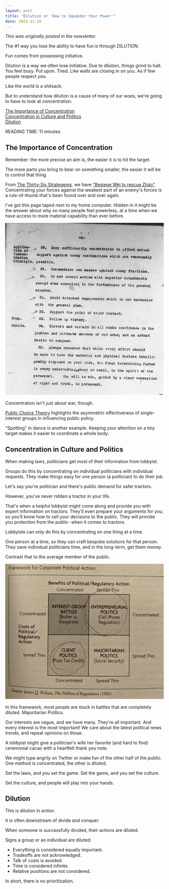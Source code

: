 ```yaml
---
layout: post
title: "Dilution or 'How to Squander Your Power'"
date: 2023-11-26
---
```


_This was originally posted in the newsletter._  
  
The #1 way you lose the ability to have fun is through *DILUTION*.  
  
Fun comes from possessing initiative.  
  
Dilution is a way we often lose initiative. Due to dilution, things grind to halt. You feel busy. Put upon. Tired. Like walls are closing in on you. As if few people respect you.  
  
Like the world is a shitsack.  
  
But to understand how dilution is a cause of many of our woes, we're going to have to look at concentration.  
  
[The Importance of Concentration](#the-importance-of-concentration)    
[Concentration in Culture and Politics](#concentration-in-culture-and-politics)    
[Dilution](#dilution)    
  
READING TIME: 11 minutes

## The Importance of Concentration  

Remember: the more precise an aim is, the easier it is to hit the target.  
  
The more parts you bring to bear on something smaller, the easier it will be to control that thing.  
  
From [The Thirty-Six Strategems](https://en.wikipedia.org/wiki/Thirty-Six_Stratagems), we have ["Besiege Wèi to rescue Zhào"](https://en.wikipedia.org/wiki/Battle_of_Guiling). Concentrating your forces against the weakest part of an enemy's forces is a rule-of-thumb that's been found over and over again.    
  
I've got this page taped next to my home computer. Hidden in it might be the answer about why so many people feel powerless, at a time when we have access to more material capability than ever before.  

![Page 6 from the Navy's First Doctrine](https://github.com/ray-dorai/ray-dorai.github.io/blob/master/assets/benson_doctrine.png?raw=true)  
  
Concentration isn't just about war, though.  
  
[Public Choice Theory](https://en.wikipedia.org/wiki/Public_choice#Special_interests) highlights the asymmetric effectiveness of single-interest groups in influencing public policy.  
  
"Spotting" in dance is another example. Keeping your attention on a tiny target makes it easier to coordinate a whole body.  

## Concentration in Culture and Politics  

When making laws, politicians get most of their information from lobbyist.  
  
Groups do this by concentrating on individual politicians with individual requests. They make things easy for one person (a politician) to do their job.  
  
Let's say you're politician and there's public demand for safer tractors.  
  
However, you've never ridden a tractor in your life.  
  
That's when a helpful lobbyist might come along and provide you with expert information on tractors. They'll even prepare your arguments for you, so you'll know how to sell your decisions to the public. They will provide you protection from the public- when it comes to tractors.  
  
Lobbyists can only do this by concentrating on one thing at a time.  
  
One person at a time, so they can craft bespoke solutions for that person. They save individual politicians time, and in the long-term, get them money.  
  
Contrast that to the average member of the public.  

![Car Crash](https://github.com/ray-dorai/ray-dorai.github.io/blob/master/assets/framework_corporate_political_action.jpg?raw=true)  

In this framework, most people are stuck in battles that are completely diluted. Majoritarian Politics.  
  
Our interests are vague, and we have many. They're all important. And every interest is the most important! We care about the latest political news trends, and repeat opinions on those.  
  
A lobbyist might give a politician's wife her favorite (and hard to find) ceremonial cacao with a heartfelt thank you note.  
  
We might type angrily on Twitter or make fun of the other half of the public. One method is concentrated, the other is diluted.  
  
Set the laws, and you set the game. Set the game, and you set the culture.  
  
Set the culture, and people will play into your hands.  

## Dilution

This is dilution in action.  
  
It is often downstream of divide and conquer.   
  
When someone is successfully divided, their actions are diluted.  
  
Signs a group or an individual are diluted:  
- Everything is considered equally important.  
- Tradeoffs are not acknowledged.  
- Talk of costs is avoided.  
- Time is considered infinite.  
- Relative positions are not considered.
  
In short, there is no prioritization.


